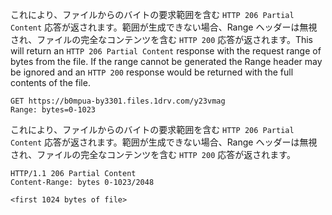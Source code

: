 <span data-ttu-id="ab8d2-p105">これにより、ファイルからのバイトの要求範囲を含む `HTTP 206 Partial Content` 応答が返されます。範囲が生成できない場合、Range ヘッダーは無視され、ファイルの完全なコンテンツを含む `HTTP 200` 応答が返されます。</span><span class="sxs-lookup"><span data-stu-id="ab8d2-p105">This will return an `HTTP 206 Partial Content` response with the request range of bytes from the file. If the range cannot be generated the Range header may be ignored and an `HTTP 200` response would be returned with the full contents of the file.</span></span>

<!-- { "blockType": "request", "name": "driveitem-get-partial-content" } -->
```http
GET https://b0mpua-by3301.files.1drv.com/y23vmag
Range: bytes=0-1023
```

これにより、ファイルからのバイトの要求範囲を含む `HTTP 206 Partial Content` 応答が返されます。範囲が生成できない場合、Range ヘッダーは無視され、ファイルの完全なコンテンツを含む `HTTP 200` 応答が返されます。

<!-- { "blockType": "response", "@odata.type": "stream" } -->
```http
HTTP/1.1 206 Partial Content
Content-Range: bytes 0-1023/2048

<first 1024 bytes of file>
```

<!-- uuid: 8fcb5dbc-d5aa-4681-8e31-b001d5168d79
2015-10-25 14:57:30 UTC -->
<!-- {
  "type": "#page.annotation",
  "description": "Download item",
  "keywords": "",
  "section": "documentation",
  "tocPath": "OneDrive/Item/Download file"
}-->
